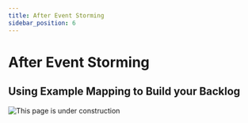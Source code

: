```yaml
---
title: After Event Storming
sidebar_position: 6
---
```


# After Event Storming

## Using Example Mapping to Build your Backlog

![This page is under construction](/img/under_construction.webp)
